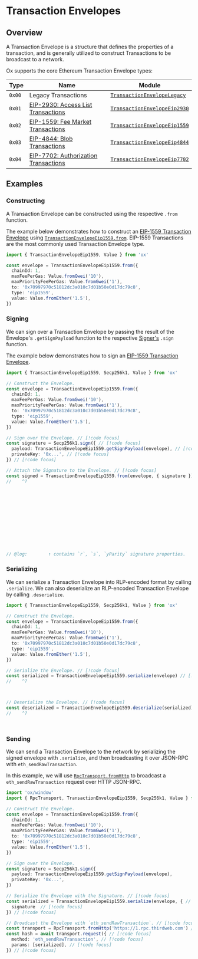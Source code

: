 # Transaction Envelopes

## Overview 

A Transaction Envelope is a structure that defines the properties of a transaction, and is generally
utilized to construct Transactions to be broadcast to a network.

Ox supports the core Ethereum Transaction Envelope types:

| Type   | Name                                                                            | Module                                                          |
| ------ | ------------------------------------------------------------------------------- | --------------------------------------------------------------- |
| `0x00` | Legacy Transactions                                                             | [`TransactionEnvelopeLegacy`](/api/TransactionEnvelopeLegacy)   |
| `0x01` | [EIP-2930: Access List Transactions](https://eips.ethereum.org/EIPS/eip-2930)   | [`TransactionEnvelopeEip2930`](/api/TransactionEnvelopeEip2930) |
| `0x02` | [EIP-1559: Fee Market Transactions](https://eips.ethereum.org/EIPS/eip-1559)    | [`TransactionEnvelopeEip1559`](/api/TransactionEnvelopeEip1559) |
| `0x03` | [EIP-4844: Blob Transactions](https://eips.ethereum.org/EIPS/eip-4844)          | [`TransactionEnvelopeEip4844`](/api/TransactionEnvelopeEip4844) |
| `0x04` | [EIP-7702: Authorization Transactions](https://eips.ethereum.org/EIPS/eip-7702) | [`TransactionEnvelopeEip7702`](/api/TransactionEnvelopeEip7702) |

## Examples

### Constructing

A Transaction Envelope can be constructed using the respective `.from` function.

The example below demonstrates how to construct an [EIP-1559 Transaction Envelope](/api/TransactionEnvelopeEip1559) using [`TransactionEnvelopeEip1559.from`](/api/TransactionEnvelopeEip1559/from). EIP-1559 Transactions are the most commonly used Transaction Envelope type.

```ts twoslash
import { TransactionEnvelopeEip1559, Value } from 'ox'

const envelope = TransactionEnvelopeEip1559.from({
  chainId: 1,
  maxFeePerGas: Value.fromGwei('10'),
  maxPriorityFeePerGas: Value.fromGwei('1'),
  to: '0x70997970c51812dc3a010c7d01b50e0d17dc79c8',
  type: 'eip1559',
  value: Value.fromEther('1.5'),
})
```

### Signing

We can sign over a Transaction Envelope by passing the result of the Envelope's `.getSignPayload` function to the respective [Signer's](/guides/ecdsa#signing) `.sign` function.

The example below demonstrates how to sign an [EIP-1559 Transaction Envelope](/api/TransactionEnvelopeEip1559).

```ts twoslash
import { TransactionEnvelopeEip1559, Secp256k1, Value } from 'ox'

// Construct the Envelope.
const envelope = TransactionEnvelopeEip1559.from({
  chainId: 1,
  maxFeePerGas: Value.fromGwei('10'),
  maxPriorityFeePerGas: Value.fromGwei('1'),
  to: '0x70997970c51812dc3a010c7d01b50e0d17dc79c8',
  type: 'eip1559',
  value: Value.fromEther('1.5'),
})

// Sign over the Envelope. // [!code focus]
const signature = Secp256k1.sign({ // [!code focus]
  payload: TransactionEnvelopeEip1559.getSignPayload(envelope), // [!code focus]
  privateKey: '0x...', // [!code focus]
}) // [!code focus]

// Attach the Signature to the Envelope. // [!code focus]
const signed = TransactionEnvelopeEip1559.from(envelope, { signature }) // [!code focus]
//    ^?













// @log:        ↑ contains `r`, `s`, `yParity` signature properties.

```

### Serializing

We can serialize a Transaction Envelope into RLP-encoded format by calling `.serialize`. We can also deserialize an RLP-encoded Transaction Envelope by calling `.deserialize`.

```ts twoslash
import { TransactionEnvelopeEip1559, Secp256k1, Value } from 'ox'

// Construct the Envelope.
const envelope = TransactionEnvelopeEip1559.from({
  chainId: 1,
  maxFeePerGas: Value.fromGwei('10'),
  maxPriorityFeePerGas: Value.fromGwei('1'),
  to: '0x70997970c51812dc3a010c7d01b50e0d17dc79c8',
  type: 'eip1559',
  value: Value.fromEther('1.5'),
})

// Serialize the Envelope. // [!code focus]
const serialized = TransactionEnvelopeEip1559.serialize(envelope) // [!code focus]
//    ^?



// Deserialize the Envelope. // [!code focus]
const deserialized = TransactionEnvelopeEip1559.deserialize(serialized) // [!code focus]
//    ^?




```

### Sending

We can send a Transaction Envelope to the network by serializing the signed envelope with `.serialize`, and then  broadcasting it over JSON-RPC with `eth_sendRawTransaction`. 

In this example, we will use [`RpcTransport.fromHttp`](/api/RpcTransport/fromHttp) to broadcast a `eth_sendRawTransaction` request over HTTP JSON-RPC.

```ts twoslash
import 'ox/window'
import { RpcTransport, TransactionEnvelopeEip1559, Secp256k1, Value } from 'ox'

// Construct the Envelope.
const envelope = TransactionEnvelopeEip1559.from({
  chainId: 1,
  maxFeePerGas: Value.fromGwei('10'),
  maxPriorityFeePerGas: Value.fromGwei('1'),
  to: '0x70997970c51812dc3a010c7d01b50e0d17dc79c8',
  type: 'eip1559',
  value: Value.fromEther('1.5'),
})

// Sign over the Envelope.
const signature = Secp256k1.sign({
  payload: TransactionEnvelopeEip1559.getSignPayload(envelope),
  privateKey: '0x...',
})

// Serialize the Envelope with the Signature. // [!code focus]
const serialized = TransactionEnvelopeEip1559.serialize(envelope, { // [!code focus] 
  signature  // [!code focus]
}) // [!code focus]

// Broadcast the Envelope with `eth_sendRawTransaction`. // [!code focus]
const transport = RpcTransport.fromHttp('https://1.rpc.thirdweb.com') // [!code focus]
const hash = await transport.request({ // [!code focus]
  method: 'eth_sendRawTransaction', // [!code focus]
  params: [serialized], // [!code focus]
}) // [!code focus]
```
